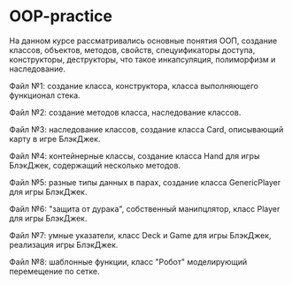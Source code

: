 # OOP-practice
На данном курсе рассматривались основные понятия ООП, создание классов, объектов, методов, свойств, спецуификаторы доступа, конструкторы, деструкторы, что такое инкапсуляция, полиморфизм и наследование.

Файл №1: создание класса, конструктора, класса выполняющего функционал стека.

Файл №2: создание методов класса, наследование классов.

Файл №3: наследование классов, создание класса Card, описывающий карту в игре БлэкДжек.

Файл №4: контейнерные классы, создание класса Hand для игры БлэкДжек, содержащий несколько методов.

Файл №5: разные типы данных в парах, создание класса GenericPlayer для игры БлэкДжек.

Файл №6: "защита от дурака", собственный манипцлятор, класс Player для игры БлэкДжек.

Файл №7: умные указатели, класс Deck и Game для игры БлэкДжек, реализация игры БлэкДжек.

Файл №8: шаблонные функции, класс "Робот" моделирующий перемещение по сетке.

